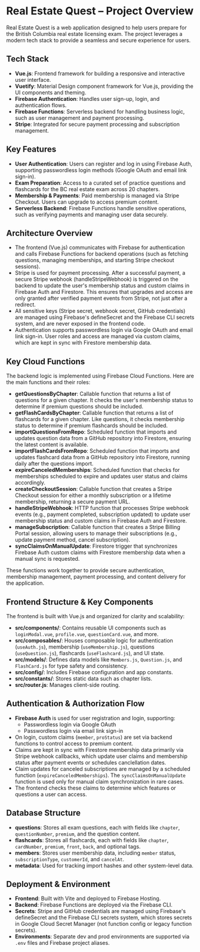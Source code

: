 # Real Estate Quest – Project Overview

Real Estate Quest is a web application designed to help users prepare for the British Columbia real estate licensing exam. The project leverages a modern tech stack to provide a seamless and secure experience for users.

## Tech Stack
- **Vue.js**: Frontend framework for building a responsive and interactive user interface.
- **Vuetify**: Material Design component framework for Vue.js, providing the UI components and theming.
- **Firebase Authentication**: Handles user sign-up, login, and authentication flows.
- **Firebase Functions**: Serverless backend for handling business logic, such as user management and payment processing.
- **Stripe**: Integrated for secure payment processing and subscription management.

## Key Features
- **User Authentication**: Users can register and log in using Firebase Auth, supporting passwordless login methods (Google OAuth and email link sign-in).
- **Exam Preparation**: Access to a curated set of practice questions and flashcards for the BC real estate exam across 20 chapters.
- **Membership & Payments**: Paid membership is managed via Stripe Checkout. Users can upgrade to access premium content.
- **Serverless Backend**: Firebase Functions handle sensitive operations, such as verifying payments and managing user data securely.

## Architecture Overview
- The frontend (Vue.js) communicates with Firebase for authentication and calls Firebase Functions for backend operations (such as fetching questions, managing memberships, and starting Stripe checkout sessions).
- Stripe is used for payment processing. After a successful payment, a secure Stripe webhook (handleStripeWebhook) is triggered on the backend to update the user's membership status and custom claims in Firebase Auth and Firestore. This ensures that upgrades and access are only granted after verified payment events from Stripe, not just after a redirect.
- All sensitive keys (Stripe secret, webhook secret, GitHub credentials) are managed using Firebase's defineSecret and the Firebase CLI secrets system, and are never exposed in the frontend code.
- Authentication supports passwordless login via Google OAuth and email link sign-in. User roles and access are managed via custom claims, which are kept in sync with Firestore membership data.

## Key Cloud Functions

The backend logic is implemented using Firebase Cloud Functions. Here are the main functions and their roles:

- **getQuestionsByChapter**: Callable function that returns a list of questions for a given chapter. It checks the user's membership status to determine if premium questions should be included.
- **getFlashCardsByChapter**: Callable function that returns a list of flashcards for a given chapter. Like questions, it checks membership status to determine if premium flashcards should be included.
- **importQuestionsFromRepo**: Scheduled function that imports and updates question data from a GitHub repository into Firestore, ensuring the latest content is available.
- **importFlashCardsFromRepo**: Scheduled function that imports and updates flashcard data from a GitHub repository into Firestore, running daily after the questions import.
- **expireCanceledMemberships**: Scheduled function that checks for memberships scheduled to expire and updates user status and claims accordingly.
- **createCheckoutSession**: Callable function that creates a Stripe Checkout session for either a monthly subscription or a lifetime membership, returning a secure payment URL.
- **handleStripeWebhook**: HTTP function that processes Stripe webhook events (e.g., payment completed, subscription updated) to update user membership status and custom claims in Firebase Auth and Firestore.
- **manageSubscription**: Callable function that creates a Stripe Billing Portal session, allowing users to manage their subscriptions (e.g., update payment method, cancel subscription).
- **syncClaimsOnManualUpdate**: Firestore trigger that synchronizes Firebase Auth custom claims with Firestore membership data when a manual sync is requested.

These functions work together to provide secure authentication, membership management, payment processing, and content delivery for the application.

## Frontend Structure & Key Components

The frontend is built with Vue.js and organized for clarity and scalability:

- **src/components/**: Contains reusable UI components such as `loginModal.vue`, `profile.vue`, `questionCard.vue`, and more.
- **src/composables/**: Houses composable logic for authentication (`useAuth.js`), membership (`useMembership.js`), questions (`useQuestion.js`), flashcards (`useFlashcard.js`), and UI state.
- **src/models/**: Defines data models like `Members.js`, `Question.js`, and `FlashCard.js` for type safety and consistency.
- **src/config/**: Includes Firebase configuration and app constants.
- **src/constants/**: Stores static data such as chapter lists.
- **src/router.js**: Manages client-side routing.

## Authentication & Authorization Flow

- **Firebase Auth** is used for user registration and login, supporting:
  - Passwordless login via Google OAuth
  - Passwordless login via email link sign-in
- On login, custom claims (`member`, `proStatus`) are set via backend functions to control access to premium content.
- Claims are kept in sync with Firestore membership data primarily via Stripe webhook callbacks, which update user claims and membership status after payment events or schedules canclellation dates.
- Claim updates for canceled subscriptions are managed by a scheduled function (`expireCanceledMemberships`). The `syncClaimsOnManualUpdate` function is used only for manual claim synchronization in rare cases.
- The frontend checks these claims to determine which features or questions a user can access.

## Database Structure

- **questions**: Stores all exam questions, each with fields like `chapter`, `questionNumber`, `premium`, and the question content.
- **flashcards**: Stores all flashcards, each with fields like `chapter`, `cardNumber`, `premium`, `front`, `back`, and optional tags.
- **members**: Stores user membership data, including `member` status, `subscriptionType`, `customerId`, and `cancelAt`.
- **metadata**: Used for tracking import hashes and other system-level data.

## Deployment & Environment

- **Frontend**: Built with Vite and deployed to Firebase Hosting.
- **Backend**: Firebase Functions are deployed via the Firebase CLI.
- **Secrets**: Stripe and GitHub credentials are managed using Firebase's defineSecret and the Firebase CLI secrets system, which stores secrets in Google Cloud Secret Manager (not function config or legacy function secrets).
- **Environments**: Separate dev and prod environments are supported via `.env` files and Firebase project aliases.